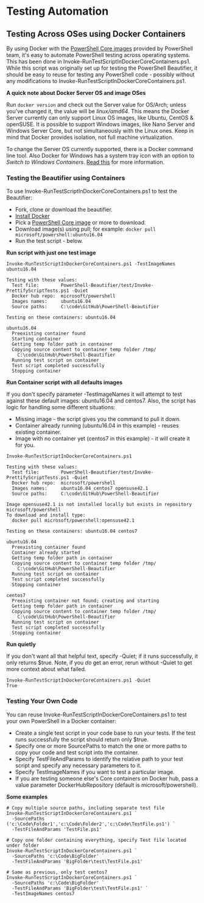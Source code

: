 # Testing Automation

## Testing Across OSes using Docker Containers
By using Docker with the [PowerShell Core images](https://hub.docker.com/r/microsoft/powershell/tags/) provided by PowerShell team, it's easy to automate PowerShell testing across operating systems.  This has been done in Invoke-RunTestScriptInDockerCoreContainers.ps1.  While this script was originally set up for testing the PowerShell Beautifier, it should be easy to reuse for testing any PowerShell code - possibly without any modifications to Invoke-RunTestScriptInDockerCoreContainers.ps1.

**A quick note about Docker Server OS and image OSes**

Run ```docker version``` and check out the Server value for OS/Arch; unless you've changed it, the value will be *linux/amd64*.  This means the Docker Server currently can only support Linux OS images, like Ubuntu, CentOS & openSUSE.  It is possible to support Windows images, like Nano Server and Windows Server Core, but not simultaneously with the Linux ones.  Keep in mind that Docker provides isolation, not full machine virtualization.

To change the Server OS currently supported, there is a Docker command line tool.  Also Docker for Windows has a system tray icon with an option to *Switch to Windows Containers*.  [Read this](https://blog.docker.com/2016/09/build-your-first-docker-windows-server-container/) for more information.


### Testing the Beautifier using Containers
To use Invoke-RunTestScriptInDockerCoreContainers.ps1 to test the Beautifier:
* Fork, clone or download the beautifier.
* [Install Docker](https://www.docker.com/)
* Pick a [PowerShell Core image](https://hub.docker.com/r/microsoft/powershell/tags/) or more to download.
* Download image(s) using pull; for example:  ```docker pull microsoft/powershell:ubuntu16.04```
* Run the test script - below.

**Run script with just one test image**
```
Invoke-RunTestScriptInDockerCoreContainers.ps1 -TestImageNames ubuntu16.04

Testing with these values:
  Test file:        PowerShell-Beautifier/test/Invoke-PrettifyScriptTests.ps1 -Quiet
  Docker hub repo:  microsoft/powershell
  Images names:     ubuntu16.04
  Source paths:     C:\code\GitHub\PowerShell-Beautifier

Testing on these containers: ubuntu16.04

ubuntu16.04
  Preexisting container found
  Starting container
  Getting temp folder path in container
  Copying source content to container temp folder /tmp/
    C:\code\GitHub\PowerShell-Beautifier
  Running test script on container
  Test script completed successfully
  Stopping container
```

**Run Container script with all defaults images**

If you don't specify parameter -TestImageNames it will attempt to test against these default images: ubuntu16.04 and centos7.  Also, the script has logic for handling some different situations:
* Missing image - the script gives you the command to pull it down.
* Container already running (ubuntu16.04 in this example) - reuses existing container.
* Image with no container yet (centos7 in this example) - it will create it for you.
```
Invoke-RunTestScriptInDockerCoreContainers.ps1

Testing with these values:
  Test file:        PowerShell-Beautifier/test/Invoke-PrettifyScriptTests.ps1 -Quiet
  Docker hub repo:  microsoft/powershell
  Images names:     ubuntu16.04 centos7 opensuse42.1
  Source paths:     C:\code\GitHub\PowerShell-Beautifier

Image opensuse42.1 is not installed locally but exists in repository microsoft/powershell
To download and install type:
  docker pull microsoft/powershell:opensuse42.1

Testing on these containers: ubuntu16.04 centos7

ubuntu16.04
  Preexisting container found
  Container already started
  Getting temp folder path in container
  Copying source content to container temp folder /tmp/
    C:\code\GitHub\PowerShell-Beautifier
  Running test script on container
  Test script completed successfully
  Stopping container

centos7
  Preexisting container not found; creating and starting
  Getting temp folder path in container
  Copying source content to container temp folder /tmp/
    C:\code\GitHub\PowerShell-Beautifier
  Running test script on container
  Test script completed successfully
  Stopping container
```


**Run quietly**

If you don't want all that helpful text, specify -Quiet; if it runs successfully, it only returns $true.  Note, if you *do* get an error, rerun without -Quiet to get more context about what failed.
```
Invoke-RunTestScriptInDockerCoreContainers.ps1 -Quiet
True
```


### Testing Your Own Code
You can reuse Invoke-RunTestScriptInDockerCoreContainers.ps1 to test your own PowerShell in a Docker container:
* Create a single test script in your code base to run your tests.  If the test runs successfully the script should return only $true.
* Specify one or more SourcePaths to match the one or more paths to copy your code and test script into the container.
* Specify TestFileAndParams to identify the relative path to your test script and specify any necessary parameters to it.
* Specify TestImageNames if you want to test a particular image.
* If you are testing someone else's Core containers on Docker hub, pass a value parameter DockerHubRepository (default is microsoft/powershell).

**Some examples**

```
# Copy multiple source paths, including separate test file
Invoke-RunTestScriptInDockerCoreContainers.ps1 `
  -SourcePaths ('c:\Code\Folder1','c:\Code\Folder2','c:\Code\TestFile.ps1') `
  -TestFileAndParams 'TestFile.ps1'

# Copy one folder containing everything, specify Test file located under folder
Invoke-RunTestScriptInDockerCoreContainers.ps1 `
  -SourcePaths 'c:\Code\BigFolder' `
  -TestFileAndParams 'BigFolder\test\TestFile.ps1'

# Same as previous, only test centos7
Invoke-RunTestScriptInDockerCoreContainers.ps1 `
  -SourcePaths 'c:\Code\BigFolder' `
  -TestFileAndParams 'BigFolder\test\TestFile.ps1' `
  -TestImageNames centos7
```

